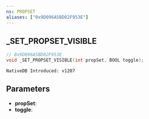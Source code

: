 ```yaml
---
ns: PROPSET
aliases: ["0x9D096A5BD02F953E"]
---
```

## _SET_PROPSET_VISIBLE

```c
// 0x9D096A5BD02F953E
void _SET_PROPSET_VISIBLE(int propSet, BOOL toggle);
```

```
NativeDB Introduced: v1207
```

## Parameters
* **propSet**:
* **toggle**:
